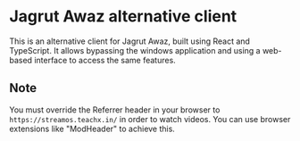 # Jagrut Awaz alternative client

This is an alternative client for Jagrut Awaz, built using React and TypeScript. It allows bypassing the windows application and using a web-based interface to access the same features.

## Note

You must override the Referrer header in your browser to `https://streamos.teachx.in/` in order to watch videos. You can use browser extensions like "ModHeader" to achieve this.
